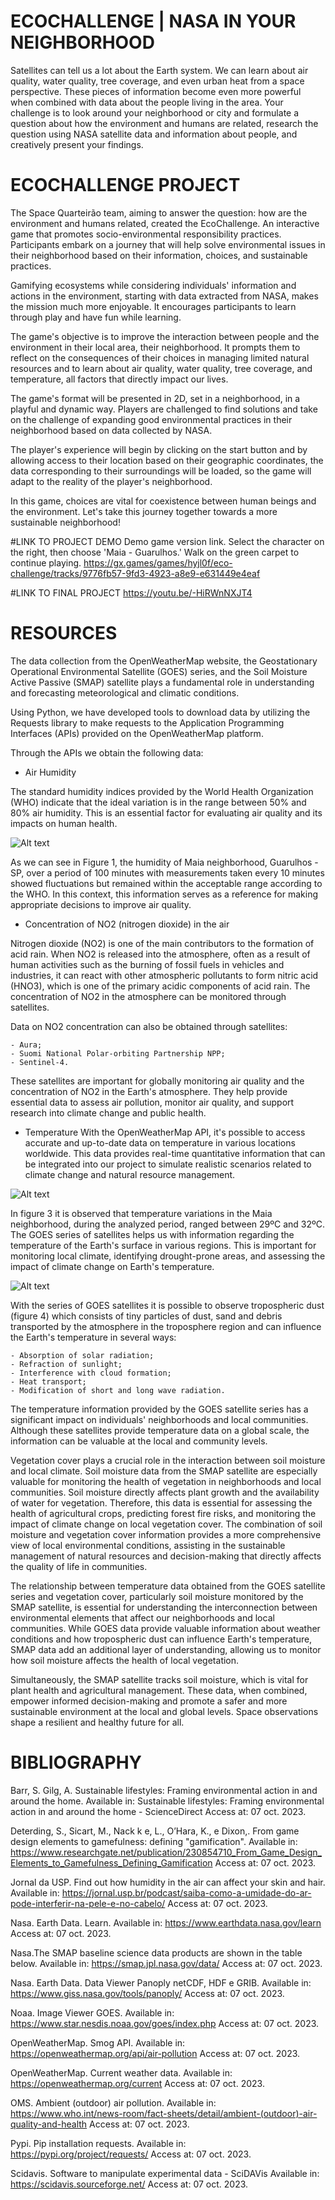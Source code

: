 # ECOCHALLENGE | NASA IN YOUR NEIGHBORHOOD
Satellites can tell us a lot about the Earth system. We can learn about air quality, water quality, tree coverage, and even urban heat from a space perspective. These pieces of information become even more powerful when combined with data about the people living in the area. Your challenge is to look around your neighborhood or city and formulate a question about how the environment and humans are related, research the question using NASA satellite data and information about people, and creatively present your findings.

# ECOCHALLENGE PROJECT
The Space Quarteirão team, aiming to answer the question: how are the environment and humans related, created the EcoChallenge. An interactive game that promotes socio-environmental responsibility practices. Participants embark on a journey that will help solve environmental issues in their neighborhood based on their information, choices, and sustainable practices.

Gamifying ecosystems while considering individuals' information and actions in the environment, starting with data extracted from NASA, makes the mission much more enjoyable. It encourages participants to learn through play and have fun while learning.

The game's objective is to improve the interaction between people and the environment in their local area, their neighborhood. It prompts them to reflect on the consequences of their choices in managing limited natural resources and to learn about air quality, water quality, tree coverage, and temperature, all factors that directly impact our lives.

The game's format will be presented in 2D, set in a neighborhood, in a playful and dynamic way. Players are challenged to find solutions and take on the challenge of expanding good environmental practices in their neighborhood based on data collected by NASA.

The player's experience will begin by clicking on the start button and by allowing access to their location based on their geographic coordinates, the data corresponding to their surroundings will be loaded, so the game will adapt to the reality of the player's neighborhood.

In this game, choices are vital for coexistence between human beings and the environment. Let's take this journey together towards a more sustainable neighborhood!

#LINK TO PROJECT DEMO
Demo game version link. Select the character on the right, then choose 'Maia - Guarulhos.' Walk on the green carpet to continue playing.
https://gx.games/games/hyjl0f/eco-challenge/tracks/9776fb57-9fd3-4923-a8e9-e631449e4eaf

#LINK TO FINAL PROJECT
https://youtu.be/-HiRWnNXJT4 

# RESOURCES
The data collection from the OpenWeatherMap website, the Geostationary Operational Environmental Satellite (GOES) series, and the Soil Moisture Active Passive (SMAP) satellite plays a fundamental role in understanding and forecasting meteorological and climatic conditions.

Using Python, we have developed tools to download data by utilizing the Requests library to make requests to the Application Programming Interfaces (APIs) provided on the OpenWeatherMap platform.

Through the APIs we obtain the following data:

 - Air Humidity

The standard humidity indices provided by the World Health Organization (WHO) indicate that the ideal variation is in the range between 50% and 80% air humidity. This is an essential factor for evaluating air quality and its impacts on human health.

![Alt text](assets/air_humidity_graph.png)

As we can see in Figure 1, the humidity of Maia neighborhood, Guarulhos - SP, over a period of 100 minutes with measurements taken every 10 minutes showed fluctuations but remained within the acceptable range according to the WHO. In this context, this information serves as a reference for making appropriate decisions to improve air quality.

- Concentration of NO2 (nitrogen dioxide) in the air

Nitrogen dioxide (NO2) is one of the main contributors to the formation of acid rain. When NO2 is released into the atmosphere, often as a result of human activities such as the burning of fossil fuels in vehicles and industries, it can react with other atmospheric pollutants to form nitric acid (HNO3), which is one of the primary acidic components of acid rain. The concentration of NO2 in the atmosphere can be monitored through satellites.

Data on NO2 concentration can also be obtained through satellites:

    - Aura;
    - Suomi National Polar-orbiting Partnership NPP;
    - Sentinel-4.

These satellites are important for globally monitoring air quality and the concentration of NO2 in the Earth's atmosphere. They help provide essential data to assess air pollution, monitor air quality, and support research into climate change and public health.

- Temperature
With the OpenWeatherMap API, it's possible to access accurate and up-to-date data on temperature in various locations worldwide. This data provides real-time quantitative information that can be integrated into our project to simulate realistic scenarios related to climate change and natural resource management.

![Alt text](assets/temperature_graph.png)

In figure 3 it is observed that temperature variations in the Maia neighborhood, during the analyzed period, ranged between 29ºC and 32ºC. The GOES series of satellites helps us with information regarding the temperature of the Earth's surface in various regions. This is important for monitoring local climate, identifying drought-prone areas, and assessing the impact of climate change on Earth's temperature.

![Alt text](assets/smap_image.png)

With the series of GOES satellites it is possible to observe tropospheric dust (figure 4) which consists of tiny particles of dust, sand and debris transported by the atmosphere in the troposphere region and can influence the Earth's temperature in several ways:

    - Absorption of solar radiation;
    - Refraction of sunlight;
    - Interference with cloud formation;
    - Heat transport;
    - Modification of short and long wave radiation.

The temperature information provided by the GOES satellite series has a significant impact on individuals' neighborhoods and local communities. Although these satellites provide temperature data on a global scale, the information can be valuable at the local and community levels.

Vegetation cover plays a crucial role in the interaction between soil moisture and local climate. Soil moisture data from the SMAP satellite are especially valuable for monitoring the health of vegetation in neighborhoods and local communities. Soil moisture directly affects plant growth and the availability of water for vegetation. Therefore, this data is essential for assessing the health of agricultural crops, predicting forest fire risks, and monitoring the impact of climate change on local vegetation cover. The combination of soil moisture and vegetation cover information provides a more comprehensive view of local environmental conditions, assisting in the sustainable management of natural resources and decision-making that directly affects the quality of life in communities.

The relationship between temperature data obtained from the GOES satellite series and vegetation cover, particularly soil moisture monitored by the SMAP satellite, is essential for understanding the interconnection between environmental elements that affect our neighborhoods and local communities. While GOES data provide valuable information about weather conditions and how tropospheric dust can influence Earth's temperature, SMAP data add an additional layer of understanding, allowing us to monitor how soil moisture affects the health of local vegetation.

Simultaneously, the SMAP satellite tracks soil moisture, which is vital for plant health and agricultural management. These data, when combined, empower informed decision-making and promote a safer and more sustainable environment at the local and global levels. Space observations shape a resilient and healthy future for all.


# BIBLIOGRAPHY
Barr, S. Gilg, A. Sustainable lifestyles: Framing environmental action in and around the home. Available in: Sustainable lifestyles: Framing environmental action in and around the home - ScienceDirect 
Access at: 07 oct. 2023.

Deterding, S., Sicart, M., Nack k e, L., OʼHara, K., e Dixon,. From game design elements to gamefulness: defining "gamification". Available in: https://www.researchgate.net/publication/230854710_From_Game_Design_Elements_to_Gamefulness_Defining_Gamification 
Access at: 07 oct. 2023.

Jornal da USP. Find out how humidity in the air can affect your skin and hair. Available in:     https://jornal.usp.br/podcast/saiba-como-a-umidade-do-ar-pode-interferir-na-pele-e-no-cabelo/ 
Access at: 07 oct. 2023.

Nasa. Earth Data. Learn. Available in:  https://www.earthdata.nasa.gov/learn 
Access at: 07 oct. 2023.

Nasa.The SMAP baseline science data products are shown in the table below. Available in: https://smap.jpl.nasa.gov/data/ 
Access at: 07 oct. 2023.

Nasa. Earth Data. Data Viewer Panoply netCDF, HDF e GRIB. Available in:  https://www.giss.nasa.gov/tools/panoply/ 
Access at: 07 oct. 2023.

Noaa. Image Viewer GOES. Available in: https://www.star.nesdis.noaa.gov/goes/index.php 
Access at: 07 oct. 2023.

OpenWeatherMap. Smog API. Available in: https://openweathermap.org/api/air-pollution 
Access at: 07 oct. 2023. 

OpenWeatherMap. Current weather data. Available in: https://openweathermap.org/current 
Access at: 07 oct. 2023.

OMS. Ambient (outdoor) air pollution. Available in: https://www.who.int/news-room/fact-sheets/detail/ambient-(outdoor)-air-quality-and-health 
Access at: 07 oct. 2023.

Pypi. Pip installation requests. Available in: https://pypi.org/project/requests/
Access at: 07 oct. 2023.

Scidavis. Software to manipulate experimental data - SciDAVis Available in: https://scidavis.sourceforge.net/ Access at: 07 oct. 2023.



